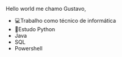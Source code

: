 Hello world me chamo Gustavo,

- 💻Trabalho como técnico de informática
- 🐍Estudo Python
- Java
- SQL
- Powershell



 
